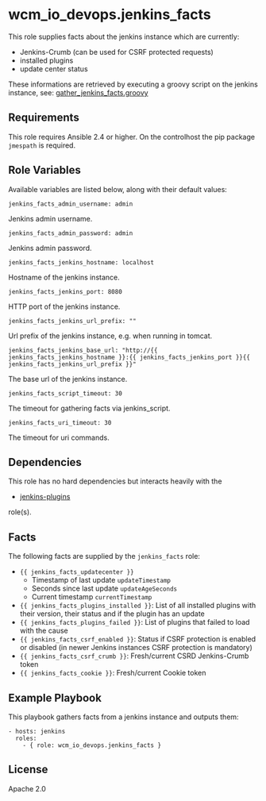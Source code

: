 # wcm_io_devops.jenkins_facts

This role supplies facts about the jenkins instance which are currently:

* Jenkins-Crumb (can be used for CSRF protected requests)
* installed plugins
* update center status

These informations are retrieved by executing a groovy script on the
jenkins instance, see:
[gather_jenkins_facts.groovy](scripts/groovy/gather_jenkins_facts.groovy)

## Requirements

This role requires Ansible 2.4 or higher. On the controlhost the pip package `jmespath` is required.

## Role Variables

Available variables are listed below, along with their default values:

    jenkins_facts_admin_username: admin

Jenkins admin username.

    jenkins_facts_admin_password: admin

Jenkins admin password.

    jenkins_facts_jenkins_hostname: localhost

Hostname of the jenkins instance.

    jenkins_facts_jenkins_port: 8080

HTTP port of the jenkins instance.

    jenkins_facts_jenkins_url_prefix: ""

Url prefix of the jenkins instance, e.g. when running in tomcat.

    jenkins_facts_jenkins_base_url: "http://{{ jenkins_facts_jenkins_hostname }}:{{ jenkins_facts_jenkins_port }}{{ jenkins_facts_jenkins_url_prefix }}"

The base url of the jenkins instance.

    jenkins_facts_script_timeout: 30

The timeout for gathering facts via jenkins_script.

    jenkins_facts_uri_timeout: 30

The timeout for uri commands.

## Dependencies

This role has no hard dependencies but interacts heavily with the

* [jenkins-plugins](https://github.com/wcm-io-devops/ansible-jenkins-plugins.git)

role(s).

## Facts

The following facts are supplied by the `jenkins_facts` role:

* `{{ jenkins_facts_updatecenter }}`
  * Timestamp of last update `updateTimestamp`
  * Seconds since last update `updateAgeSeconds`
  * Current timestamp `currentTimestamp`
* `{{ jenkins_facts_plugins_installed }}`: List of all installed plugins
  with their version, their status and if the plugin has an update
* `{{ jenkins_facts_plugins_failed }}`: List of plugins that failed to
  load with the cause
* `{{ jenkins_facts_csrf_enabled }}`: Status if CSRF protection is
  enabled or disabled (in newer Jenkins instances CSRF protection is mandatory)
* `{{ jenkins_facts_csrf_crumb }}`: Fresh/current CSRD Jenkins-Crumb token
* `{{ jenkins_facts_cookie }}`: Fresh/current Cookie token

## Example Playbook

This playbook gathers facts from a jenkins instance and outputs them:

    - hosts: jenkins
      roles:
        - { role: wcm_io_devops.jenkins_facts }

## License

Apache 2.0

